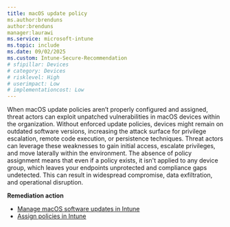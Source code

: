 ```yaml
---
title: macOS update policy
ms.author:brenduns
author:brenduns
manager:laurawi
ms.service: microsoft-intune
ms.topic: include
ms.date: 09/02/2025
ms.custom: Intune-Secure-Recommendation
# sfipillar: Devices 
# category: Devices
# risklevel: High
# userimpact: Low
# implementationcost: Low
---
```

When macOS update policies aren’t properly configured and assigned, threat actors can exploit unpatched vulnerabilities in macOS devices within the organization. Without enforced update policies, devices might remain on outdated software versions, increasing the attack surface for privilege escalation, remote code execution, or persistence techniques. Threat actors can leverage these weaknesses to gain initial access, escalate privileges, and move laterally within the environment. The absence of policy assignment means that even if a policy exists, it isn't applied to any device group, which leaves your endpoints unprotected and compliance gaps undetected. This can result in widespread compromise, data exfiltration, and operational disruption.
 
**Remediation action**

- [Manage macOS software updates in Intune](/intune/intune-service/protect/software-updates-macos)
- [Assign policies in Intune](/intune/intune-service/configuration/device-profile-assign)